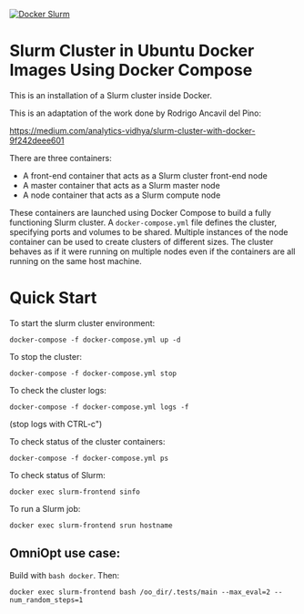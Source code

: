 [![Docker Slurm](https://github.com/NOAA-GSL/DockerSlurmCluster/actions/workflows/docker.yml/badge.svg?branch=main)](https://github.com/NOAA-GSL/DockerSlurmCluster/actions/workflows/docker.yml)

# Slurm Cluster in Ubuntu Docker Images Using Docker Compose
This is an installation of a Slurm cluster inside Docker.

This is an adaptation of the work done by Rodrigo Ancavil del Pino:

https://medium.com/analytics-vidhya/slurm-cluster-with-docker-9f242deee601

There are three containers:

* A front-end container that acts as a Slurm cluster front-end node
* A master container that acts as a Slurm master node
* A node container that acts as a Slurm compute node

These containers are launched using Docker Compose to build
a fully functioning Slurm cluster.  A `docker-compose.yml`
file defines the cluster, specifying ports and volumes to
be shared.  Multiple instances of the node container can be
used to create clusters of different sizes.  The cluster
behaves as if it were running on multiple nodes even if the
containers are all running on the same host machine.

# Quick Start

To start the slurm cluster environment:
```
docker-compose -f docker-compose.yml up -d
```
To stop the cluster:
```
docker-compose -f docker-compose.yml stop
```
To check the cluster logs:
```
docker-compose -f docker-compose.yml logs -f
```
(stop logs with CTRL-c")

To check status of the cluster containers:
```
docker-compose -f docker-compose.yml ps
```
To check status of Slurm:
```
docker exec slurm-frontend sinfo
```
To run a Slurm job:
```
docker exec slurm-frontend srun hostname
```

## OmniOpt use case:

Build with `bash docker`. Then:

```
docker exec slurm-frontend bash /oo_dir/.tests/main --max_eval=2 --num_random_steps=1
```
